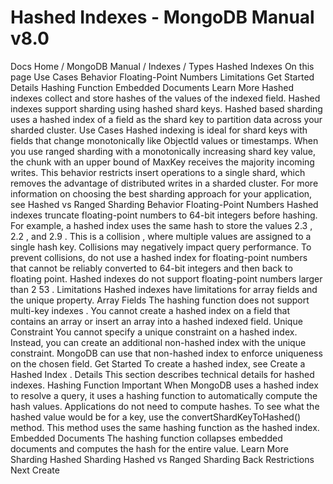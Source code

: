 # Hashed Indexes - MongoDB Manual v8.0


Docs Home / MongoDB Manual / Indexes / Types Hashed Indexes On this page Use Cases Behavior Floating-Point Numbers Limitations Get Started Details Hashing Function Embedded Documents Learn More Hashed indexes collect and store hashes of the values of the indexed
field. Hashed indexes support sharding using hashed shard keys. Hashed based sharding uses a hashed index of a field as the shard
key to partition data across your sharded cluster. Use Cases Hashed indexing is ideal for shard keys with fields that change monotonically like ObjectId values
or timestamps. When you use ranged sharding with a monotonically increasing shard key value, the chunk with an upper
bound of MaxKey receives the majority incoming writes. This
behavior restricts insert operations to a single shard, which removes
the advantage of distributed writes in a sharded cluster. For more information on choosing the best sharding approach for your
application, see Hashed vs Ranged Sharding Behavior Floating-Point Numbers Hashed indexes truncate floating-point numbers to 64-bit integers before
hashing. For example, a hashed index uses the same hash to store the
values 2.3 , 2.2 , and 2.9 . This is a collision , where
multiple values are assigned to a single hash key. Collisions may
negatively impact query performance. To prevent collisions, do not use a hashed index for floating-point
numbers that cannot be reliably converted to 64-bit integers and then
back to floating point. Hashed indexes do not support floating-point numbers larger than 2 53 . Limitations Hashed indexes have limitations for array fields and the unique
property. Array Fields The hashing function does not support multi-key indexes . You cannot create a hashed index on a field that
contains an array or insert an array into a hashed indexed field. Unique Constraint You cannot specify a unique constraint on a
hashed index. Instead, you can create an additional non-hashed index
with the unique constraint. MongoDB can use that non-hashed index to
enforce uniqueness on the chosen field. Get Started To create a hashed index, see Create a Hashed Index . Details This section describes technical details for hashed indexes. Hashing Function Important When MongoDB uses a hashed index to resolve a query, it uses a
hashing function to automatically compute the hash values.
Applications do not need to compute hashes. To see what the hashed value would be for a key, use the convertShardKeyToHashed() method. This method uses the same
hashing function as the hashed index. Embedded Documents The hashing function collapses embedded documents and computes the hash
for the entire value. Learn More Sharding Hashed Sharding Hashed vs Ranged Sharding Back Restrictions Next Create
